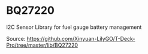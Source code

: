 # BQ27220
I2C Sensor Library for fuel gauge battery management

Source: https://github.com/Xinyuan-LilyGO/T-Deck-Pro/tree/master/lib/BQ27220